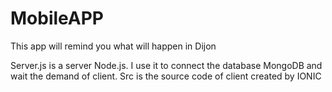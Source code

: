# MobileAPP
This app will remind you what will happen in Dijon

Server.js is a server Node.js. I use it to connect the database MongoDB and wait the demand of client.
Src is the source code of client created by IONIC
